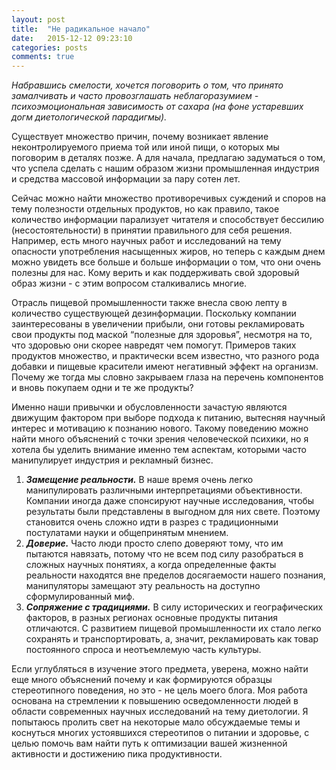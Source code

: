 ```yaml
---
layout: post
title:  "Не радикальное начало"
date:   2015-12-12 09:23:10
categories: posts
comments: true
---
```


*Набравшись смелости, хочется поговорить о том, что принято замалчивать и часто провозглашать неблагоразумием - психоэмоциональная зависимость от сахара (на фоне устаревших догм диетологической парадигмы).*

Существует множество причин, почему возникает явление неконтролируемого приема той или иной пищи, о которых мы поговорим в деталях позже. А для начала, предлагаю задуматься о том, что успела сделать с нашим образом жизни промышленная индустрия и средства массовой информации за пару сотен лет. 

Сейчас можно найти множество противоречивых суждений и споров на тему полезности отдельных продуктов, но как правило, такое количество информации парализует читателя и способствует бессилию (несостоятельности) в принятии правильного для себя решения. Например, есть много научных работ и исследований на тему опасности употребления насыщенных жиров, но теперь с каждым днем можно увидеть все больше и больше информации о том, что они очень полезны для нас. Кому верить и как поддерживать свой здоровый образ жизни - с этим вопросом сталкивались многие.

Отрасль пищевой промышленности также внесла свою лепту в количество существующей дезинформации. Поскольку компании заинтересованы в увеличении прибыли, они готовы рекламировать свои продукты под маской “полезные для здоровья”, несмотря на то, что здоровью они скорее навредят чем помогут. Примеров таких продуктов множество, и практически всем известно, что разного рода добавки и пищевые красители имеют негативный эффект на организм. Почему же тогда мы словно закрываем глаза на перечень компонентов и вновь покупаем одни и те же продукты?

Именно наши привычки и обусловленности зачастую являются движущим фактором при выборе подхода к питанию, вытесняя научный интерес и мотивацию к познанию нового. Такому поведению можно найти много объяснений с точки зрения человеческой психики, но я хотела бы уделить внимание именно тем аспектам, которыми часто манипулирует индустрия и рекламный бизнес. 

1. ***Замещение реальности.*** В наше время очень легко манипулировать различными интерпретациями объективности. Компании иногда даже спонсируют научные исследования, чтобы результаты были представлены в выгодном для них свете. Поэтому становится очень сложно идти в разрез с традиционными постулатами науки и общепринятым мнением.
2. ***Доверие.*** Часто люди просто слепо доверяют тому, что им пытаются навязать, потому что не всем под силу разобраться в сложных научных понятиях, а когда определенные факты реальности находятся вне пределов досягаемости нашего познания, манипуляторы замещают эту реальность на доступно сформулированный миф.
3. ***Сопряжение с традициями.*** В силу исторических и географических факторов, в разных регионах основные продукты питания отличаются. С развитием пищевой промышленности их стало легко сохранять и транспортировать, а, значит, рекламировать как товар постоянного спроса и неотъемлемую часть культуры. 

Если углубляться в изучение этого предмета, уверена, можно найти еще много объяснений почему и как формируются образцы стереотипного поведения, но это - не цель моего блога. Моя работа основана на стремлении к повышению осведомленности людей в области современных научных исследований на тему диетологии. Я попытаюсь пролить свет на некоторые мало обсуждаемые темы и коснуться многих устоявшихся стереотипов о питании и здоровье, с целью помочь вам найти путь к оптимизации вашей жизненной активности и достижению пика продуктивности. 
